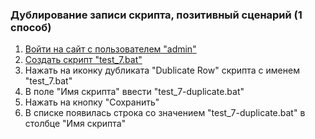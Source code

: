 ### Дублирование записи скрипта, позитивный сценарий (1 способ)

1. [Войти на сайт с пользователем "admin"](..\\..\\..\\..\0.%20Шаги\1.%20Войти%20на%20сайт%20с%20пользователем%20username.md)
1. [Создать скрипт "test_7.bat"](..\\..\\..\\..\0.%20Шаги\2.%20Создать%20скрипт%20с%20именем%20test_name.md)
1. Нажать на иконку дубликата "Dublicate Row" скрипта с именем "test_7.bat"
1. В поле "Имя скрипта" ввести "test_7-duplicate.bat"
1. Нажать на кнопку "Сохранить"
1. В списке появилась строка со значением "test_7-duplicate.bat" в столбце "Имя скрипта"
